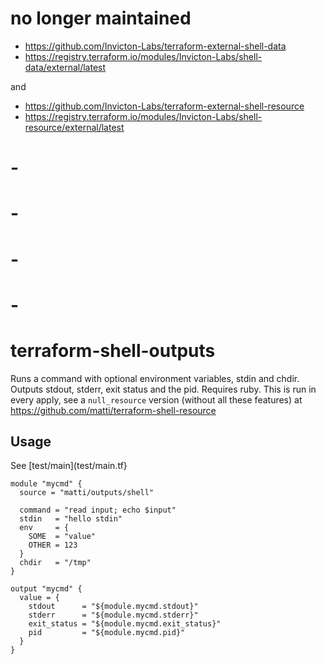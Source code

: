 # no longer maintained

- https://github.com/Invicton-Labs/terraform-external-shell-data
- https://registry.terraform.io/modules/Invicton-Labs/shell-data/external/latest

and

- https://github.com/Invicton-Labs/terraform-external-shell-resource
- https://registry.terraform.io/modules/Invicton-Labs/shell-resource/external/latest


# - 
# - 
# - 
# -

# terraform-shell-outputs

Runs a command with optional environment variables, stdin and chdir. Outputs stdout, stderr, exit status and the pid. Requires ruby. This is run in every apply, see a `null_resource` version (without all these features) at https://github.com/matti/terraform-shell-resource

## Usage
See [test/main](test/main.tf}

```
module "mycmd" {
  source = "matti/outputs/shell"

  command = "read input; echo $input"
  stdin   = "hello stdin"
  env     = {
    SOME  = "value"
    OTHER = 123
  }
  chdir   = "/tmp"
}

output "mycmd" {
  value = {
    stdout      = "${module.mycmd.stdout}"
    stderr      = "${module.mycmd.stderr}"
    exit_status = "${module.mycmd.exit_status}"
    pid         = "${module.mycmd.pid}"
  }
}
```
